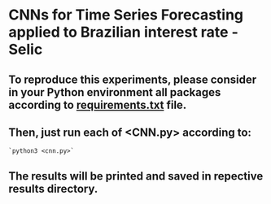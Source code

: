 # CNNs for Time Series Forecasting applied to Brazilian interest rate - Selic
## To reproduce this experiments, please consider in your Python environment all packages according to [requirements.txt](https://github.com/romoreira/Selic-TSPrediction/blob/main/requirements.txt) file.

## Then, just run each of <CNN.py> according to:
    `python3 <cnn.py>`

## The results will be printed and saved in repective results directory.